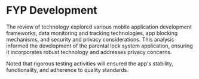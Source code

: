 # FYP Development
The review of technology explored various mobile application development frameworks, data monitoring and tracking technologies, app blocking mechanisms, and security and privacy considerations. This analysis informed the development of the parental lock system application, ensuring it incorporates robust technology and addresses privacy concerns.

Noted that rigorous testing activities will ensured the app's stability, functionality, and adherence to quality standards.
